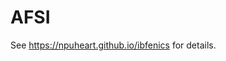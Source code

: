 
<!-- 代码一旦写好了，就不应该再打开。所有变量，要么用配置文件，要么用命令行。如果你需要打开代码进行修改，那你的代码就不合格。 -->
<!-- 如果想走学术这条路，就得启动这个大循环：发论文->申项目->升职称->带学生，而且循环越快越好，最好实现自发运转。  -->



# AFSI
See https://npuheart.github.io/ibfenics for details.